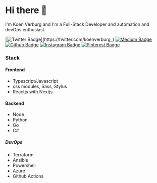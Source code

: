 # Hi there 👋

I'm Koen Verburg and I'm a Full-Stack Developer and automation and devOps enthusiast.

[![Twitter Badge](https://img.shields.io/badge/-@koenverburg_-1ca0f1?style=flat-square&labelColor=1ca0f1&logo=twitter&logoColor=white&link=https://twitter.com/koenverburg_)](https://twitter.com/koenverburg_)
[![Medium Badge](https://img.shields.io/badge/-@koenverburg-03a57a?style=flat-square&labelColor=000000&logo=Medium&link=https://medium.com/@koenverburg/)](https://medium.com/@koenverburg/)
[![Github Badge](https://img.shields.io/badge/-@koenverburg-000?style=flat-square&logo=github&link=https://github.com/koenverburg/)](https://github.com/koenverburg/)
[![Instagram Badge](https://img.shields.io/badge/-@koen.devops-000?style=flat-square&logo=instagram&link=https://instagram.com/koen.devops/)](https://instagram.com/koen.devops/)
[![Pinterest Badge](https://img.shields.io/badge/-@thekoenverburg-000?style=flat-square&logo=pinterest&link=https://Pinterest.com/thekoenverburg/)](https://pinterest.com/thekoenverburg/)

### Stack

#### Frontend

- Typescript/Javascript
- css modules, Sass, Stylus
- Reactjs with Nextjs

#### Backend

- Node
- Python
- Go
- C#

##### DevOps

- Terraform
- Ansible
- Powershell
- Azure
- Github Actions
